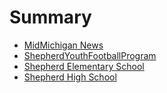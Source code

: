 # Summary

* [MidMichigan News](midmichigan_news.md)
* [ShepherdYouthFootballProgram](shepherdyouthfootballprogram.md)
* [Shepherd Elementary School](shepherdelementaryschool.md)
* [Shepherd High School](shepherdhighschoolmd.md)


